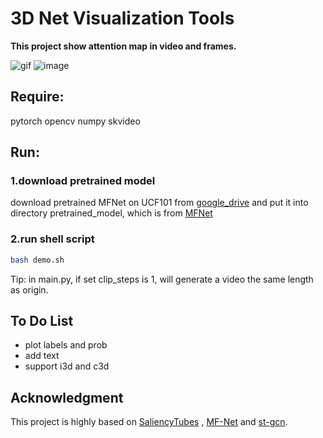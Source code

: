 # 3D Net Visualization Tools
**This project show attention map in video and frames.**

![gif](https://github.com/FingerRec/3DNet_Visualization/raw/master/output/output.gif)
![image](https://github.com/FingerRec/3DNet_Visualization/raw/master/output/imgs_000.png)

## Require:
pytorch
opencv
numpy
skvideo

## Run:
### 1.download pretrained model
download pretrained MFNet on UCF101 from [google_drive](https://goo.gl/mML2gv) and put it into directory pretrained_model,
which is from [MFNet](https://github.com/cypw/PyTorch-MFNet)
### 2.run shell script
```bash
bash demo.sh
```
Tip: in main.py, if set clip_steps is 1, will generate a video the same length as origin.

## To Do List
- plot labels and prob
- add text
- support i3d and c3d



## Acknowledgment
This project is highly based on [SaliencyTubes](https://github.com/alexandrosstergiou/Saliency-Tubes-Visual-Explanations-for-Spatio-Temporal-Convolutions) 
, [MF-Net](https://github.com/cypw/PyTorch-MFNet) and [st-gcn](https://github.com/yysijie/st-gcn).
